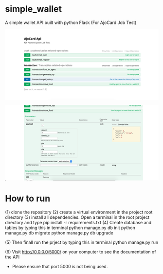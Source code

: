 # simple_wallet
A simple wallet API built with python Flask (For AjoCard Job Test)


![alt text](https://github.com/trustedcoder/simple_wallet/blob/master/sample.png)

![alt text](https://github.com/trustedcoder/simple_wallet/blob/master/sample2.png)

# How to run
(1) clone the repository
(2) create a virtual environment in the project root directory
(3) install all dependencies. Open a terminal in the root project directory and type pip install -r requirements.txt
(4) Create database and tables by typing this in terminal
python manage.py db init
python manage.py db migrate
python manage.py db upgrade

(5) Then finall run the prject by typing this in terminal
python manage.py run

(6) Visit http://0.0.0.0:5000/ on your computer to see the documentation of the API

* Please ensure that port 5000 is not being used.
